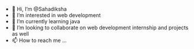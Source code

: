 - 👋 Hi, I’m @Sahadiksha
- 👀 I’m interested in web development
- 🌱 I’m currently learning java
- 💞️ I’m looking to collaborate on web development internship and projects as well
- 📫 How to reach me ...

<!---
Sahadiksha/Sahadiksha is a ✨ special ✨ repository because its `README.md` (this file) appears on your GitHub profile.
You can click the Preview link to take a look at your changes.
--->
